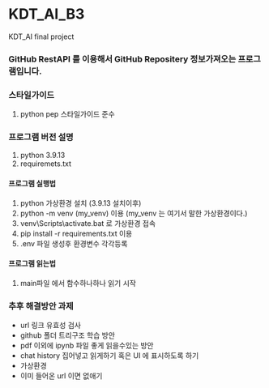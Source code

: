 # KDT_AI_B3
KDT_AI final project


### GitHub RestAPI 를 이용해서 GitHub Repositery 정보가져오는 프로그램입니다. 


### 스타일가이드 

1. python pep 스타일가이드 준수  

### 프로그램 버전 설명

1.  python 3.9.13
2.  requiremets.txt

#### 프로그램 실행법  
 1. python 가상환경 설치 (3.9.13 설치이후)  
 2. python -m venv (my_venv) 이용 (my_venv 는 여기서 말한 가상환경이다.)
 3. venv\Scripts\activate.bat 로 가상환경 접속    
 4. pip install -r requirements.txt 이용  
 5. .env 파일 생성후 환경변수 각각등록  

#### 프로그램 읽는법

1. main파일 에서 함수하나하나 읽기 시작  

### 추후 해결방안 과제  

 - url 링크 유효성 검사  
 - github 폴더 트리구조 학습 방안  
 - pdf 이외에 ipynb 파일 좋게 읽을수있는 방안  
 - chat history 집어넣고 읽게하기 혹은 UI 에 표시하도록 하기   
 - 가상환경  
 - 이미 들어온 url 이면 없애기  
 
